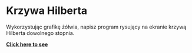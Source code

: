 # Krzywa Hilberta

Wykorzystując grafikę żółwia, napisz program rysujący na ekranie krzywą Hilberta dowolnego stopnia. 

[**Click here to see**](https://pati20.github.io/Hilbert/krzywaHilberta.html)
